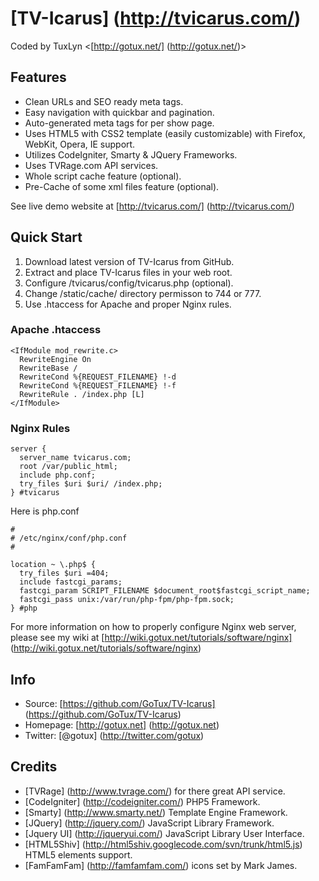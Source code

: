 # [TV-Icarus] (http://tvicarus.com/)
Coded by TuxLyn <[http://gotux.net/] (http://gotux.net/)>

## Features
* Clean URLs and SEO ready meta tags.
* Easy navigation with quickbar and pagination.
* Auto-generated meta tags for per show page.
* Uses HTML5 with CSS2 template (easily customizable) with Firefox, WebKit, Opera, IE support.
* Utilizes CodeIgniter, Smarty & JQuery Frameworks.
* Uses TVRage.com API services.
* Whole script cache feature (optional).
* Pre-Cache of some xml files feature (optional).

See live demo website at [http://tvicarus.com/] (http://tvicarus.com/)

## Quick Start
1. Download latest version of TV-Icarus from GitHub.
2. Extract and place TV-Icarus files in your web root.
3. Configure /tvicarus/config/tvicarus.php (optional).
4. Change /static/cache/ directory permisson to 744 or 777.
5. Use .htaccess for Apache and proper Nginx rules.

### Apache .htaccess
```
<IfModule mod_rewrite.c>
  RewriteEngine On
  RewriteBase /
  RewriteCond %{REQUEST_FILENAME} !-d
  RewriteCond %{REQUEST_FILENAME} !-f
  RewriteRule . /index.php [L]
</IfModule>
```

### Nginx Rules
```
server {
  server_name tvicarus.com;
  root /var/public_html;
  include php.conf;
  try_files $uri $uri/ /index.php;
} #tvicarus
```
Here is php.conf
```
#
# /etc/nginx/conf/php.conf
#

location ~ \.php$ {
  try_files $uri =404;
  include fastcgi_params;
  fastcgi_param SCRIPT_FILENAME $document_root$fastcgi_script_name;
  fastcgi_pass unix:/var/run/php-fpm/php-fpm.sock;
} #php
```
For more information on how to properly configure Nginx web server, please see my wiki at [http://wiki.gotux.net/tutorials/software/nginx] (http://wiki.gotux.net/tutorials/software/nginx)

## Info
* Source: [https://github.com/GoTux/TV-Icarus] (https://github.com/GoTux/TV-Icarus)
* Homepage: [http://gotux.net] (http://gotux.net)
* Twitter: [@gotux] (http://twitter.com/gotux)

## Credits
* [TVRage] (http://www.tvrage.com/) for there great API service.
* [CodeIgniter] (http://codeigniter.com/) PHP5 Framework.
* [Smarty] (http://www.smarty.net/) Template Engine Framework.
* [JQuery] (http://jquery.com/) JavaScript Library Framework.
* [Jquery UI] (http://jqueryui.com/) JavaScript Library User Interface.
* [HTML5Shiv] (http://html5shiv.googlecode.com/svn/trunk/html5.js) HTML5 elements support.
* [FamFamFam] (http://famfamfam.com/) icons set by Mark James.
